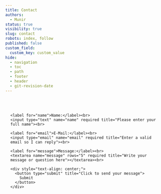 ```yaml
---
title: Contact
authors:
  - Munir
status: true
visibility: true
slug: contact
robots: index, follow
published: false
custom_field:
  custom_key: custom_value
hide:
  - navigation
  - toc
  - path
  - footer
  - header
  - git-revision-date
---
```


<style>
  html[data-md-color-scheme="default"] .contact-form {
    background-color: #ffffff;
    color: #000000;
    border: 1px solid #ccc;
  }

  html[data-md-color-scheme="slate"] .contact-form {
    background-color: #1e1e1e;
    color: #ffffff;
    border: 1px solid #444;
  }

  .contact-form input,
  .contact-form textarea {
    width: 100%;
    padding: 8px;
    margin-bottom: 1rem;
    border-radius: 4px;
    border: 1px solid #bbb;
  }

  .contact-form button {
    background-color: #007BFF;
    color: white;
    padding: 10px 20px;
    border: none;
    border-radius: 4px;
    cursor: pointer;
  }
</style>

<div style="display: flex; justify-content: center; margin-top: 2rem;">
  <form action="https://formspree.io/f/xkgraakd" method="POST" class="contact-form" style="width: 100%; max-width: 500px; padding: 1rem; border-radius: 8px;">

    <label for="name">Name:</label><br>
    <input type="text" name="name" required title="Please enter your full name"><br>

    <label for="email">E-Mail:</label><br>
    <input type="email" name="email" required title="Enter a valid email so I can reply"><br>

    <label for="message">Message:</label><br>
    <textarea name="message" rows="5" required title="Write your message or question here"></textarea><br>

    <div style="text-align: center;">
      <button type="submit" title="Click to send your message">
        Submit
      </button>
    </div>

  </form>
</div>
